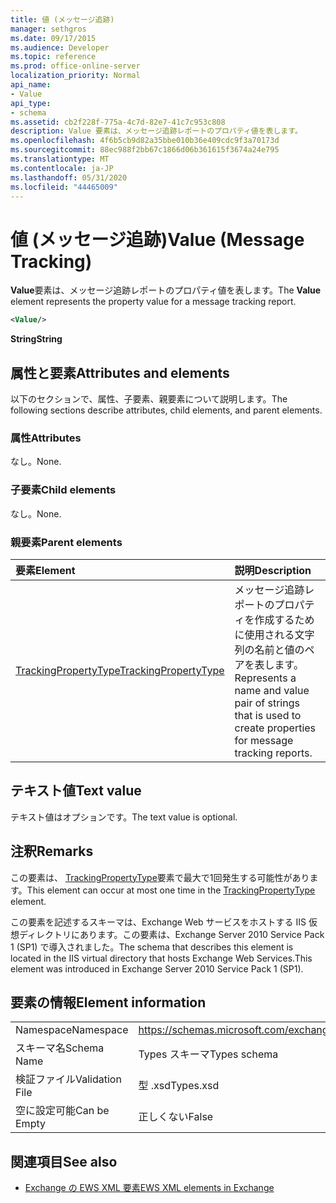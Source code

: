 ```yaml
---
title: 値 (メッセージ追跡)
manager: sethgros
ms.date: 09/17/2015
ms.audience: Developer
ms.topic: reference
ms.prod: office-online-server
localization_priority: Normal
api_name:
- Value
api_type:
- schema
ms.assetid: cb2f228f-775a-4c7d-82e7-41c7c953c808
description: Value 要素は、メッセージ追跡レポートのプロパティ値を表します。
ms.openlocfilehash: 4f6b5cb9d82a35bbe010b36e409cdc9f3a70173d
ms.sourcegitcommit: 88ec988f2bb67c1866d06b361615f3674a24e795
ms.translationtype: MT
ms.contentlocale: ja-JP
ms.lasthandoff: 05/31/2020
ms.locfileid: "44465009"
---
```

# <a name="value-message-tracking"></a><span data-ttu-id="ae3a5-103">値 (メッセージ追跡)</span><span class="sxs-lookup"><span data-stu-id="ae3a5-103">Value (Message Tracking)</span></span>

<span data-ttu-id="ae3a5-104">**Value**要素は、メッセージ追跡レポートのプロパティ値を表します。</span><span class="sxs-lookup"><span data-stu-id="ae3a5-104">The **Value** element represents the property value for a message tracking report.</span></span> 
  
```xml
<Value/>
```

<span data-ttu-id="ae3a5-105">**String**</span><span class="sxs-lookup"><span data-stu-id="ae3a5-105">**String**</span></span>

## <a name="attributes-and-elements"></a><span data-ttu-id="ae3a5-106">属性と要素</span><span class="sxs-lookup"><span data-stu-id="ae3a5-106">Attributes and elements</span></span>

<span data-ttu-id="ae3a5-107">以下のセクションで、属性、子要素、親要素について説明します。</span><span class="sxs-lookup"><span data-stu-id="ae3a5-107">The following sections describe attributes, child elements, and parent elements.</span></span>
  
### <a name="attributes"></a><span data-ttu-id="ae3a5-108">属性</span><span class="sxs-lookup"><span data-stu-id="ae3a5-108">Attributes</span></span>

<span data-ttu-id="ae3a5-109">なし。</span><span class="sxs-lookup"><span data-stu-id="ae3a5-109">None.</span></span>
  
### <a name="child-elements"></a><span data-ttu-id="ae3a5-110">子要素</span><span class="sxs-lookup"><span data-stu-id="ae3a5-110">Child elements</span></span>

<span data-ttu-id="ae3a5-111">なし。</span><span class="sxs-lookup"><span data-stu-id="ae3a5-111">None.</span></span>
  
### <a name="parent-elements"></a><span data-ttu-id="ae3a5-112">親要素</span><span class="sxs-lookup"><span data-stu-id="ae3a5-112">Parent elements</span></span>

|<span data-ttu-id="ae3a5-113">**要素**</span><span class="sxs-lookup"><span data-stu-id="ae3a5-113">**Element**</span></span>|<span data-ttu-id="ae3a5-114">**説明**</span><span class="sxs-lookup"><span data-stu-id="ae3a5-114">**Description**</span></span>|
|:-----|:-----|
|[<span data-ttu-id="ae3a5-115">TrackingPropertyType</span><span class="sxs-lookup"><span data-stu-id="ae3a5-115">TrackingPropertyType</span></span>](trackingpropertytype.md) <br/> |<span data-ttu-id="ae3a5-116">メッセージ追跡レポートのプロパティを作成するために使用される文字列の名前と値のペアを表します。</span><span class="sxs-lookup"><span data-stu-id="ae3a5-116">Represents a name and value pair of strings that is used to create properties for message tracking reports.</span></span>  <br/> |
   
## <a name="text-value"></a><span data-ttu-id="ae3a5-117">テキスト値</span><span class="sxs-lookup"><span data-stu-id="ae3a5-117">Text value</span></span>

<span data-ttu-id="ae3a5-118">テキスト値はオプションです。</span><span class="sxs-lookup"><span data-stu-id="ae3a5-118">The text value is optional.</span></span>
  
## <a name="remarks"></a><span data-ttu-id="ae3a5-119">注釈</span><span class="sxs-lookup"><span data-stu-id="ae3a5-119">Remarks</span></span>

<span data-ttu-id="ae3a5-120">この要素は、 [TrackingPropertyType](trackingpropertytype.md)要素で最大で1回発生する可能性があります。</span><span class="sxs-lookup"><span data-stu-id="ae3a5-120">This element can occur at most one time in the [TrackingPropertyType](trackingpropertytype.md) element.</span></span> 
  
<span data-ttu-id="ae3a5-121">この要素を記述するスキーマは、Exchange Web サービスをホストする IIS 仮想ディレクトリにあります。この要素は、Exchange Server 2010 Service Pack 1 (SP1) で導入されました。</span><span class="sxs-lookup"><span data-stu-id="ae3a5-121">The schema that describes this element is located in the IIS virtual directory that hosts Exchange Web Services.This element was introduced in Exchange Server 2010 Service Pack 1 (SP1).</span></span>
  
## <a name="element-information"></a><span data-ttu-id="ae3a5-122">要素の情報</span><span class="sxs-lookup"><span data-stu-id="ae3a5-122">Element information</span></span>

|||
|:-----|:-----|
|<span data-ttu-id="ae3a5-123">Namespace</span><span class="sxs-lookup"><span data-stu-id="ae3a5-123">Namespace</span></span>  <br/> |https://schemas.microsoft.com/exchange/services/2006/types  <br/> |
|<span data-ttu-id="ae3a5-124">スキーマ名</span><span class="sxs-lookup"><span data-stu-id="ae3a5-124">Schema Name</span></span>  <br/> |<span data-ttu-id="ae3a5-125">Types スキーマ</span><span class="sxs-lookup"><span data-stu-id="ae3a5-125">Types schema</span></span>  <br/> |
|<span data-ttu-id="ae3a5-126">検証ファイル</span><span class="sxs-lookup"><span data-stu-id="ae3a5-126">Validation File</span></span>  <br/> |<span data-ttu-id="ae3a5-127">型 .xsd</span><span class="sxs-lookup"><span data-stu-id="ae3a5-127">Types.xsd</span></span>  <br/> |
|<span data-ttu-id="ae3a5-128">空に設定可能</span><span class="sxs-lookup"><span data-stu-id="ae3a5-128">Can be Empty</span></span>  <br/> |<span data-ttu-id="ae3a5-129">正しくない</span><span class="sxs-lookup"><span data-stu-id="ae3a5-129">False</span></span>  <br/> |
   
## <a name="see-also"></a><span data-ttu-id="ae3a5-130">関連項目</span><span class="sxs-lookup"><span data-stu-id="ae3a5-130">See also</span></span>

- [<span data-ttu-id="ae3a5-131">Exchange の EWS XML 要素</span><span class="sxs-lookup"><span data-stu-id="ae3a5-131">EWS XML elements in Exchange</span></span>](ews-xml-elements-in-exchange.md)

